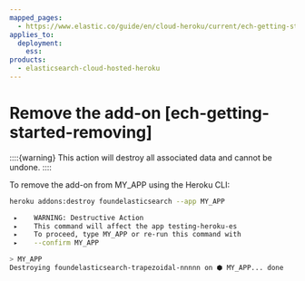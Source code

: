 ```yaml
---
mapped_pages:
  - https://www.elastic.co/guide/en/cloud-heroku/current/ech-getting-started-removing.html
applies_to:
  deployment:
    ess:
products:
  - elasticsearch-cloud-hosted-heroku
---
```


# Remove the add-on [ech-getting-started-removing]

::::{warning} 
This action will destroy all associated data and cannot be undone.
::::


To remove the add-on from MY_APP using the Heroku CLI:

```bash
heroku addons:destroy foundelasticsearch --app MY_APP

 ▸    WARNING: Destructive Action
 ▸    This command will affect the app testing-heroku-es
 ▸    To proceed, type MY_APP or re-run this command with
 ▸    --confirm MY_APP

> MY_APP
Destroying foundelasticsearch-trapezoidal-nnnnn on ⬢ MY_APP... done
```

